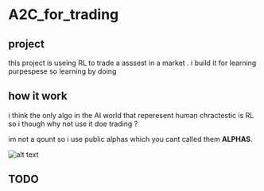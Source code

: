 # A2C_for_trading


## project
this project is useing RL to trade a asssest in a market . i build it for learning purpespese so learning by doing 

## how it work 
i think the only algo in the AI world that reperesent human chractestic is RL so i though why not use it doe trading ? 

im not a qount so i use public alphas which you cant called them **ALPHAS**. 

![alt text](https://github.com/Alireza93336333393/A2C_for_trading/blob/main/Screenshot%20from%202025-03-20%2010-34-50%20(1).png)


## TODO 
